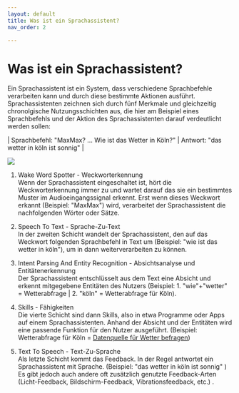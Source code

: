 ```yaml
---
layout: default
title: Was ist ein Sprachassistent?
nav_order: 2

---
```


# Was ist ein Sprachassistent?
Ein Sprachassistent ist ein System, dass verschiedene Sprachbefehle verarbeiten kann und durch diese bestimmte Aktionen ausführt. 
Sprachassistenten zeichnen sich durch fünf Merkmale und gleichzeitig chronolgische Nutzungsschichten aus, die hier am Beispiel eines Sprachbefehls und der Aktion des Sprachassistenten darauf verdeutlicht werden sollen:

| Sprachbefehl: "MaxMax? ... Wie ist das Wetter in Köln?" | Antwort: "das wetter in köln ist sonnig" |

![](/assets/images/merkmaleimage.png)

1. Wake Word Spotter - Weckworterkennung<br />
Wenn der Sprachassistent eingeschaltet ist, hört die Weckworterkennung immer zu und wartet darauf das sie ein bestimmtes Muster im Audioeingangssignal erkennt.
Erst wenn dieses Weckwort erkannt (Beispiel: "MaxMax") wird, verarbeitet der Sprachassistent die nachfolgenden Wörter oder Sätze.

2. Speech To Text - Sprache-Zu-Text<br />
In der zweiten Schicht wandelt der Sprachassistent, den auf das Weckwort folgenden Sprachbefehl in Text um (Beispiel: "wie ist das wetter in köln"), um in dann weiterverarbeiten zu können. 

3. Intent Parsing And Entity Recognition - Absichtsanalyse und Entitätenerkennung<br />
Der Sprachassistent entschlüsselt aus dem Text eine Absicht und erkennt mitgegebene Entitäten des Nutzers (Beispiel: 1. "wie"+"wetter" = Wetterabfrage | 2. "köln" = Wetterabfrage für Köln).

4. Skills - Fähigkeiten<br />
Die vierte Schicht sind dann Skills, also in etwa Programme oder Apps auf einem Sprachassistenten. Anhand der Absicht und der Entitäten wird eine passende Funktion für den Nutzer ausgeführt. (Beispiel: Wetterabfrage für Köln = [Datenquelle für Wetter befragen](https://www.wetter.com/deutschland/koeln/DE0005156.html)) 

5. Text To Speech - Text-Zu-Sprache<br />
Als letzte Schicht kommt das Feedback. In der Regel antwortet ein Sprachassistent mit Sprache. (Beispiel: "das wetter in köln ist sonnig" ) Es gibt jedoch auch andere oft zusätzlich genutzte Feedback-Arten (Licht-Feedback, Bildschirm-Feedback, Vibrationsfeedback, etc.) . 

